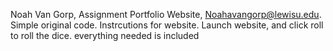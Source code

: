Noah Van Gorp, Assignment Portfolio Website, Noahavangorp@lewisu.edu.
Simple original code.
Instrcutions for website. Launch website, and click roll to roll the dice. everything needed is included

